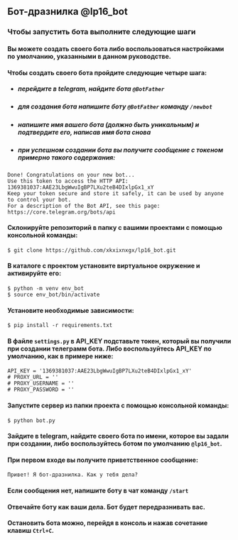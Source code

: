 ## Бот-дразнилка @lp16_bot

### Чтобы запустить бота выполните следующие шаги

#### Вы можете создать своего бота либо воспользоваться настройками по умолчанию, указанными в данном руководстве.
#### Чтобы создать своего бота пройдите следующие четыре шага:
+ ##### перейдите в telegram, найдите бота `@BotFather` 
+ ##### для создания бота напишите боту `@BotFather`  команду `/newbot`
+ ##### напишите имя вашего бота (должно быть уникальным) и подтвердите его, написав имя бота снова
+ ##### при успешном создании бота вы получите сообщение с токеном примерно такого содержания:
```
Done! Congratulations on your new bot...
Use this token to access the HTTP API: 1369381037:AAE23LbgWwuIgBP7LXu2teB4DIxlpGx1_xY
Keep your token secure and store it safely, it can be used by anyone to control your bot.
For a description of the Bot API, see this page: https://core.telegram.org/bots/api
```

#### Склонируйте репозиторий в папку с вашими проектами с помощью консольной команды:

```
$ git clone https://github.com/xkxixnxgx/lp16_bot.git
```

#### В каталоге с проектом установите виртуальное окружение и активируйте его:

```
$ python -m venv env_bot
$ source env_bot/bin/activate
```

#### Установите необходимые зависимости:

```
$ pip install -r requirements.txt
```

#### В файле `settings.py` в API_KEY подставьте токен, который вы получили при создании телеграмм бота. Либо воспользуйтесь API_KEY по умолчанию, как в примере ниже:

```
API_KEY = '1369381037:AAE23LbgWwuIgBP7LXu2teB4DIxlpGx1_xY'
# PROXY_URL = ''
# PROXY_USERNAME = ''
# PROXY_PASSWORD = ''
```

#### Запустите сервер из папки проекта с помощью консольной команды:

```
$ python bot.py
```

#### Зайдите в telegram, найдите своего бота по имени, которое вы задали при создании, либо воспользуйтесь ботом по умолчанию `@lp16_bot`.
#### При первом входе вы получите приветственное сообщение:
`Привет! Я бот-дразнилка.
Как у тебя дела?`

#### Если сообщения нет, напишите боту в чат команду `/start`

#### Отвечайте боту как ваши дела. Бот будет передразнивать вас.

#### Остановить бота можно, перейдя в консоль и нажав сочетание клавиш `Ctrl+C`.





